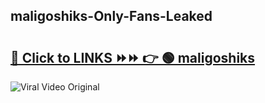 
 ## maligoshiks-Only-Fans-Leaked

# <h2><a href="https://clipsfans.com/maligoshiks&ref=git">🔗 Click to LINKS ⏩⏩ 👉 🟢 maligoshiks </a></h2>

<a href="https://clipsfans.com/maligoshiks&ref=git" rel="nofollow" data-target="animated-image.originalLink"><img src="https://i.ibb.co.com/xMMVF88/686577567.gif" alt="Viral Video Original" style="max-width: 100%; display: inline-block;" data-target="animated-image.originalImage"></a>
